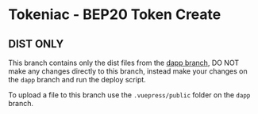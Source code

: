 # Tokeniac - BEP20 Token Create

## DIST ONLY
This branch contains only the dist files from the [dapp branch](https://github.com/tokeniac/bep20-token-create/tree/dapp), DO NOT make any changes directly to this branch, instead make your changes on the `dapp` branch and run the deploy script.

To upload a file to this branch use the `.vuepress/public` folder on the `dapp` branch.
